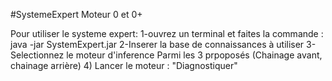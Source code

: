 #SystemeExpert Moteur 0 et 0+

Pour utiliser le systeme expert:
 1-ouvrez un terminal et faites la commande : java -jar SystemExpert.jar
 2-Inserer la base de connaissances à utiliser 
 3-Selectionnez le moteur d'inference Parmi les 3 prpoposés (Chainage avant, chainage arrière)
 4) Lancer le moteur : "Diagnostiquer"


